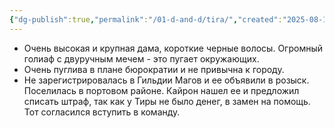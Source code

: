 ```yaml
---
{"dg-publish":true,"permalink":"/01-d-and-d/tira/","created":"2025-08-10T19:16:59.538+03:00","updated":"2025-08-10T20:53:14.657+03:00"}
---
```




- Очень высокая и крупная дама, короткие черные волосы. Огромный голиаф с двуручным мечем - это пугает окружающих.
- Очень пуглива в плане бюрократии и не привычна к городу.
- Не зарегистрировалась в Гильдии Магов и ее объявили в розыск. Поселилась в портовом районе. Кайрон нашел ее и предложил списать штраф, так как у Тиры не было денег, в замен на помощь. Тот согласился вступить в команду.